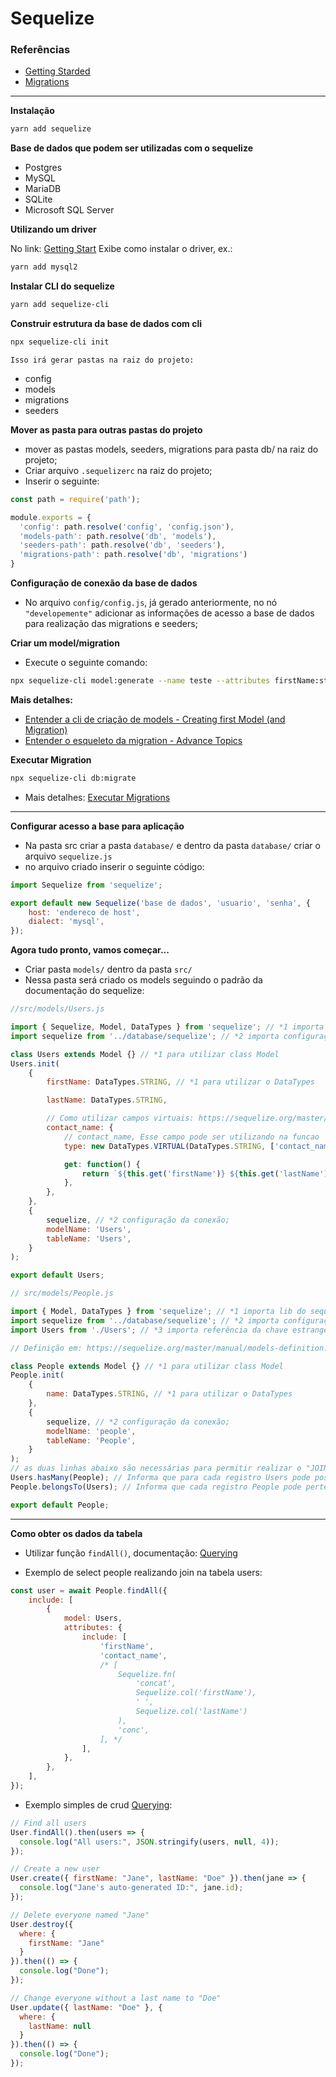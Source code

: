 <h1>Sequelize</h1>

<h3>Referências</h3>

* [Getting Starded](https://sequelize.org/v5/manual/getting-started.html)
* [Migrations](https://sequelize.org/v5/manual/migrations.html)





----


<strong>Instalação</strong>

```bash
yarn add sequelize
```

<strong>Base de dados que podem ser utilizadas com o sequelize</strong>

* Postgres
* MySQL
* MariaDB
* SQLite
* Microsoft SQL Server

<strong>Utilizando um driver</strong>

No link: [Getting Start](https://sequelize.org/master/manual/getting-started.html)
Exibe como instalar o driver, ex.:

```bash
yarn add mysql2
```

<strong>Instalar CLI do sequelize</strong>

```bash
yarn add sequelize-cli
```

<strong>Construir estrutura da base de dados com cli</strong>

```bash
npx sequelize-cli init
```

    Isso irá gerar pastas na raiz do projeto:

* config
* models
* migrations
* seeders

<strong>Mover as pasta para outras pastas do projeto</strong>

* mover as pastas models, seeders, migrations para pasta db/ na raiz do projeto;
* Criar arquivo ```.sequelizerc``` na raiz do projeto;
* Inserir o seguinte:

```js
const path = require('path');

module.exports = {
  'config': path.resolve('config', 'config.json'),
  'models-path': path.resolve('db', 'models'),
  'seeders-path': path.resolve('db', 'seeders'),
  'migrations-path': path.resolve('db', 'migrations')
}
```

<strong>Configuração de conexão da base de dados</strong>

* No arquivo ```config/config.js```, já gerado anteriormente, no nó ```"developemente"```
adicionar as informações de acesso a base de dados para realização das migrations e seeders;

<strong>Criar um model/migration</strong>

* Execute o seguinte comando:

```bash
npx sequelize-cli model:generate --name teste --attributes firstName:string,lastName:string,email:string
```

<strong>Mais detalhes:</strong>

* [Entender a cli de criação de models - Creating first Model (and Migration)](https://sequelize.org/master/manual/migrations.html#creating-first-model--and-migration-)
* [Entender o esqueleto da migration - Advance Topics](https://sequelize.org/master/manual/migrations.html#advance-topics)

<strong>Executar Migration</strong>

```bash
npx sequelize-cli db:migrate
```

* Mais detalhes: [Executar Migrations](https://sequelize.org/master/manual/migrations.html#running-migrations)

----

<strong>Configurar acesso a base para aplicação</strong>

* Na pasta src criar a pasta ```database/``` e dentro da pasta ```database/``` criar o arquivo ```sequelize.js```
* no arquivo criado inserir o seguinte código:

```js
import Sequelize from 'sequelize';

export default new Sequelize('base de dados', 'usuario', 'senha', {
    host: 'endereco de host',
    dialect: 'mysql',
});

```
<strong>Agora tudo pronto, vamos começar...</strong>

* Criar pasta ```models/``` dentro da pasta ```src/```
* Nessa pasta será criado os models seguindo o padrão da documentação do sequelize:

```js
//src/models/Users.js

import { Sequelize, Model, DataTypes } from 'sequelize'; // *1 importa lib do sequelize
import sequelize from '../database/sequelize'; // *2 importa configuração de conexão

class Users extends Model {} // *1 para utilizar class Model
Users.init(
    {
        firstName: DataTypes.STRING, // *1 para utilizar o DataTypes

        lastName: DataTypes.STRING,

        // Como utilizar campos virtuais: https://sequelize.org/master/class/lib/data-types.js~VIRTUAL.html
        contact_name: {
            // contact_name, Esse campo pode ser utilizando na funcao `findAll({... include:[...]}), nesse caso é um campo que não está na tabela, mas retornará a concatenação de dois campos nesse caso especifico
            type: new DataTypes.VIRTUAL(DataTypes.STRING, ['contact_name']),

            get: function() {
                return `${this.get('firstName')} ${this.get('lastName')}`;
            },
        },
    },
    {
        sequelize, // *2 configuração da conexão;
        modelName: 'Users',
        tableName: 'Users',
    }
);

export default Users;
```


```js
// src/models/People.js

import { Model, DataTypes } from 'sequelize'; // *1 importa lib do sequelize
import sequelize from '../database/sequelize'; // *2 importa configuração de conexão
import Users from './Users'; // *3 importa referência da chave estrangeira

// Definição em: https://sequelize.org/master/manual/models-definition.html

class People extends Model {} // *1 para utilizar class Model
People.init(
    {
        name: DataTypes.STRING, // *1 para utilizar o DataTypes
    },
    {
        sequelize, // *2 configuração da conexão;
        modelName: 'people',
        tableName: 'People',
    }
);
// as duas linhas abaixo são necessárias para permitir realizar o "JOIN" quando chamar a função `findAll({ ... inlculed: [...]})`
Users.hasMany(People); // Informa que para cada registro Users pode possuír vários registro People
People.belongsTo(Users); // Informa que cada registro People pode pertencer a um registro User

export default People;

```

------

<strong>Como obter os dados da tabela</strong>

* Utilizar função ```findAll()```, documentação: [Querying](https://sequelize.org/master/manual/querying.html)

* Exemplo de select people realizando join na tabela users:

```js
const user = await People.findAll({
    include: [
        {
            model: Users,
            attributes: {
                include: [
                    'firstName',
                    'contact_name',
                    /* [
                        Sequelize.fn(
                            'concat',
                            Sequelize.col('firstName'),
                            ' ',
                            Sequelize.col('lastName')
                        ),
                        'conc',
                    ], */
                ],
            },
        },
    ],
});
```

* Exemplo simples de crud [Querying](https://sequelize.org/master/manual/getting-started.html#querying):

```js
// Find all users
User.findAll().then(users => {
  console.log("All users:", JSON.stringify(users, null, 4));
});

// Create a new user
User.create({ firstName: "Jane", lastName: "Doe" }).then(jane => {
  console.log("Jane's auto-generated ID:", jane.id);
});

// Delete everyone named "Jane"
User.destroy({
  where: {
    firstName: "Jane"
  }
}).then(() => {
  console.log("Done");
});

// Change everyone without a last name to "Doe"
User.update({ lastName: "Doe" }, {
  where: {
    lastName: null
  }
}).then(() => {
  console.log("Done");
});
```

